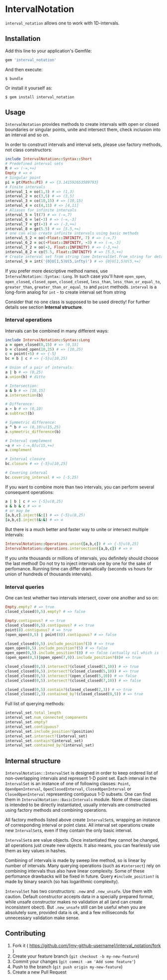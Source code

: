# IntervalNotation

`interval_notation` allows one to work with 1D-intervals.

## Installation

Add this line to your application's Gemfile:

```ruby
gem 'interval_notation'
```

And then execute:

    $ bundle

Or install it yourself as:

    $ gem install interval_notation

## Usage

`IntervalNotation` provides methods to create intervals with open or closed boundaries or singular points, unite and intersect them, check inclusion into an interval and so on.

In order to construct intervals and interval sets, please use factory methods, not class constructors:
```ruby
include IntervalNotation::Syntax::Short
# Predefined interval sets
R # => (-∞,+∞)
Empty # => ∅
# Singular point
pi = pt(Math::PI) # => {3.141592653589793}
# Finite intervals
interval_1 = oo(1,3) # => (1,3)
interval_2 = oc(3,5) # => (3,5]
interval_3 = co(10,15) # => [10,15)
interval_4 = cc(4,11) # => [4,11]
# Aliases for infinite intervals
interval_5 = lt(7) # => (-∞,7)
interval_6 = le(-3) # => (-∞,-3]
interval_7 = gt(-3) # => (-3,+∞)
interval_8 = ge(5.5) # => [5.5,+∞)
# one can also create infinite intervals using basic methods
interval_5_2 = oo(-Float::INFINITY, 7) # => (-∞,7)
interval_6_2 = oc(-Float::INFINITY, -3) # => (-∞,-3]
interval_7_2 = oo(-3, Float::INFINITY) # => (-3,+∞)
interval_8_2 = co(5.5, Float::INFINITY) # => [5.5,+∞)
# Create interval set from string (see IntervalSet.from_string for details)
interval_9 = int('{0}U[1,5)U(5,infty)') # => {0}U[1,5)U(5,+∞)
```

If you prefer more descriptive method names, use `IntervalNotation::Syntax::Long`. In such case you'll have `open_open`, `open_closed`, `closed_open`, `closed_closed`, `less_than`, `less_than_or_equal_to`, `greater_than`, `greater_than_or_equal_to` and `point` methods. `interval` is a long-form analog for `int` - to create interval set from string

Consider that no one class is supposed to be used directly! For further details see section **Internal structure**.

### Interval operations
Intervals can be combined in many different ways:
```ruby
include IntervalNotation::Syntax::Long
a = open_closed(0,15) # => (0,15]
b = closed_open(10,25) # => [10,25)
c = point(-5) # => {-5}
bc = b | c # => {-5}∪[10,25)

# Union of a pair of intervals:
a | b # => (0,25)
a.union(b) # ditto

# Intersection:
a & b # => [10,15]
a.intersection(b)

# Difference:
a - b # => (0,10)
a.subtract(b)

# Symmetric difference:
a ^ b # => (0,10)∪(15,25)
a.symmetric_difference(b)

# Interval complement
~a # => (-∞,0]∪(15,+∞)
a.complement

# Interval closure
bc.closure # => {-5}∪[10,25]

# Covering interval
bc.covering_interval # => [-5,25)
```

If you want to combine more than two intervals, you can perform several consequent operations:
```ruby
a | b | c # => {-5}∪(0,25)
a & b & c # => ∅
# or may be
[a,b,c].inject(&:|) # => {-5}∪(0,25)
[a,b,c].inject(&:&) # => ∅
```
But there is a much better and faster way to unite or intersect multiple intervals:
```ruby
IntervalNotation::Operations.union([a,b,c]) # => {-5}∪(0,25]
IntervalNotation::Operations.intersection([a,b,c]) # => ∅
```
If you unite thousands or millions of intervals, you definitely should choose the last method! Do not try to inject intervals one by one for the sake of perfomance. Running time can differ dramatically (seconds vs hours for union of hundreds of thousands intervals).

### Interval queries
One can test whether two intervals intersect, cover one another and so on:
```ruby
Empty.empty? # => true
closed_closed(0,5).empty? # => false

Empty.contiguous? # => true
closed_closed(0,5).contiguous? # => true
point(8).contiguous? # => true
(open_open(0,5) | point(8)).contiguous? # => false

closed_closed(0,5).include_position?(3) # => true
open_open(0,5).include_position?(5) # => false
open_open(0,5).include_position?(8) # => false (actually nil which is falsy)
(open_open(0,5)|open_open(7,9)).include_position?(8)# => true

closed_closed(0,5).intersect?(closed_closed(3,10)) # => true
closed_closed(0,5).intersect?(closed_closed(5,10)) # => true
closed_closed(0,5).intersect?(open_closed(5,10)) # => false
closed_closed(0,5).intersect?(closed_closed(7,10)) # => false

closed_closed(0,5).contain?(closed_closed(2,3)) # => true
closed_closed(2,3).contained_by?(closed_closed(0,5)) # => true
```

Full list of querying methods:
```ruby
interval_set.total_length
interval_set.num_connected_components
interval_set.empty?
interval_set.contiguous?
interval_set.include_position?(position)
interval_set.intersect?(interval_set)
interval_set.contain?(interval_set)
interval_set.contained_by?(interval_set)
```

## Internal structure

`IntervalNotation::IntervalSet` is designed in order to keep ordered list of non-overlapping intervals and represent 1-D point set. Each interval in the `IntervalSet` is an instance of one of following classes: `Point`, `OpenOpenInterval`, `OpenClosedInterval`, `ClosedOpenInterval` or `ClosedOpenInterval` representing contiguous 1-D subsets. One can find them in `IntervalNotation::BasicIntervals` module. None of these classes is intended to be directly instantiated, usually intervals are constructed using factory methods and combining operations.

All factory methods listed above create `IntervalSet`s, wrapping an instance of corresponding interval or point class. All interval set operations create new `IntervalSet`s, even if they contain the only basic interval.

`IntervalSet`s are value objects. Once instantiated they cannot be changed, all operations just create new objects. It also means, you can fearlessly use them as key values in hashes.

Combining of intervals is made by sweep line method, so is linear by number of intervals. Many querying operations (such as `#intersect`) rely on combining intervals thus also have linear complexity. Some of these perfomance drawbacks will be fixed in future.
Query `#include_position?` is made by binary search (so has logarithmic complexity).

`IntervalSet` has two constructors: `.new` and `.new_unsafe`. Use them with caution. Default constructor accepts data in a specially prepared format, while unsafe constructor makes no validation at all (and can create inconsistent obect). But `.new_unsafe` still can be useful when you are absolutely sure, provided data is ok, and a few milliseconds for unnecessary validation make sense.

## Contributing

1. Fork it ( https://github.com/[my-github-username]/interval_notation/fork )
2. Create your feature branch (`git checkout -b my-new-feature`)
3. Commit your changes (`git commit -am 'Add some feature'`)
4. Push to the branch (`git push origin my-new-feature`)
5. Create a new Pull Request
